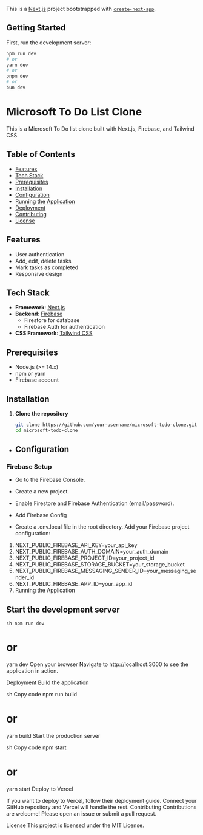 This is a [Next.js](https://nextjs.org/) project bootstrapped with [`create-next-app`](https://github.com/vercel/next.js/tree/canary/packages/create-next-app).

## Getting Started

First, run the development server:

```bash
npm run dev
# or
yarn dev
# or
pnpm dev
# or
bun dev
```

# Microsoft To Do List Clone

This is a Microsoft To Do list clone built with Next.js, Firebase, and Tailwind CSS.

## Table of Contents
- [Features](#features)
- [Tech Stack](#tech-stack)
- [Prerequisites](#prerequisites)
- [Installation](#installation)
- [Configuration](#configuration)
- [Running the Application](#running-the-application)
- [Deployment](#deployment)
- [Contributing](#contributing)
- [License](#license)

## Features
- User authentication
- Add, edit, delete tasks
- Mark tasks as completed
- Responsive design

## Tech Stack
- **Framework**: [Next.js](https://nextjs.org/)
- **Backend**: [Firebase](https://firebase.google.com/)
    - Firestore for database
    - Firebase Auth for authentication
- **CSS Framework**: [Tailwind CSS](https://tailwindcss.com/)

## Prerequisites
- Node.js (>= 14.x)
- npm or yarn
- Firebase account

## Installation

1. **Clone the repository**
   ```sh
   git clone https://github.com/your-username/microsoft-todo-clone.git
   cd microsoft-todo-clone

- ## Configuration
### Firebase Setup

- Go to the Firebase Console.
- Create a new project.
- Enable Firestore and Firebase Authentication (email/password).
- Add Firebase Config

- Create a .env.local file in the root directory.
Add your Firebase project configuration:


1. NEXT_PUBLIC_FIREBASE_API_KEY=your_api_key
2. NEXT_PUBLIC_FIREBASE_AUTH_DOMAIN=your_auth_domain
3. NEXT_PUBLIC_FIREBASE_PROJECT_ID=your_project_id
4. NEXT_PUBLIC_FIREBASE_STORAGE_BUCKET=your_storage_bucket
5. NEXT_PUBLIC_FIREBASE_MESSAGING_SENDER_ID=your_messaging_sender_id
6. NEXT_PUBLIC_FIREBASE_APP_ID=your_app_id
7. Running the Application

## Start the development server


```sh npm run dev```
# or
yarn dev
Open your browser
Navigate to http://localhost:3000 to see the application in action.

Deployment
Build the application

sh
Copy code
npm run build
# or
yarn build
Start the production server

sh
Copy code
npm start
# or
yarn start
Deploy to Vercel

If you want to deploy to Vercel, follow their deployment guide.
Connect your GitHub repository and Vercel will handle the rest.
Contributing
Contributions are welcome! Please open an issue or submit a pull request.

License
This project is licensed under the MIT License.

